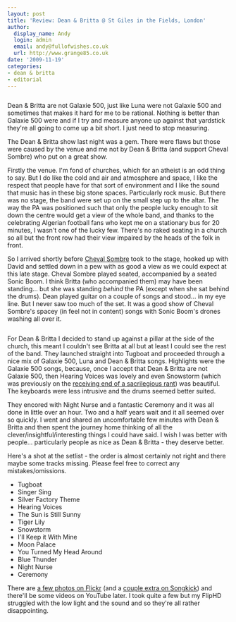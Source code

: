 ```yaml
---
layout: post
title: 'Review: Dean & Britta @ St Giles in the Fields, London'
author:
  display_name: Andy
  login: admin
  email: andy@fullofwishes.co.uk
  url: http://www.grange85.co.uk
date: '2009-11-19'
categories:
- dean & britta
- editorial
---
```

<p><a href="http://www.flickr.com/photos/grange85/4116445924/"><img alt="" src="https://farm3.static.flickr.com/2666/4116445924_3743ae7584_m.jpg" title="Britta and Dean" class="alignright" /></a>
<p>Dean & Britta are not Galaxie 500, just like Luna were not Galaxie 500 and sometimes that makes it hard for me to be rational. Nothing is better than Galaxie 500 were and if I try and measure anyone up against that yardstick they're all going to come up a bit short. I just need to stop measuring.</p>
<p>The Dean & Britta show last night was a gem. There were flaws but those were caused by the venue and me not by Dean & Britta (and support Cheval Sombre) who put on a great show.</p>
<p>Firstly the venue. I'm fond of churches, which for an atheist is an odd thing to say. But I do like the cold and air and atmosphere and space, I like the respect that people have for that sort of environment and I like the sound that music has in these big stone spaces. Particularly rock music. But there was no stage, the band were set up on the small step up to the altar. The way the PA was positioned such that only the people lucky enough to sit down the centre would get a view of the whole band, and thanks to the celebrating Algerian football fans who kept me on a stationary bus for 20 minutes, I wasn't one of the lucky few. There's no raked seating in a church so all but the front row had their view impaired by the heads of the folk in front.</p>
<p>So I arrived shortly before <a href="http://www.myspace.com/chevalsombre">Cheval Sombre</a> took to the stage, hooked up with David and settled down in a pew with as good a view as we could expect at this late stage. Cheval Sombre played seated, accompanied by a seated Sonic Boom. I think Britta (who accompanied them) may have been standing... but she was standing <em>behind</em> the PA (except when she sat behind the drums). Dean played guitar on a couple of songs and stood... in my eye line. But I never saw too much of the set. It was a good show of Cheval Sombre's spacey (in feel not in content) songs with Sonic Boom's drones washing all over it.</p>
<p><a href="http://www.flickr.com/photos/grange85/4116448672/in/set-72157622708403307/"><img alt="" src="https://farm3.static.flickr.com/2555/4116448672_dd2811469f.jpg" title="Dean smiles" class="aligncenter" /></a>
<p>For Dean & Britta I decided to stand up against a pillar at the side of the church, this meant I couldn't see Britta at all but at least I could see the rest of the band. They launched straight into Tugboat and proceeded through a nice mix of Galaxie 500, Luna and Dean & Britta songs. Highlights were the Galaxie 500 songs, because, once I accept that Dean & Britta are not Galaxie 500, then Hearing Voices was lovely and even Snowstorm (which was previously on the <a href="http://www.grange85.co.uk/swirling/2009/06/20/dean-britta-cover-snowstorm-a-sacrilegious-opinion/">receiving end of a sacrilegious rant</a>) was beautiful. The keyboards were less intrusive and the drums seemed better suited.</p>
<p>They encored with Night Nurse and a fantastic Ceremony and it was all done in little over an hour. Two and a half years wait and it all seemed over so quickly. I went and shared an uncomfortable few minutes with Dean & Britta and then spent the journey home thinking of all the clever/insightful/interesting things I could have said. I wish I was better with people... particularly people as nice as Dean & Britta - they deserve better.</p>
<p>Here's a shot at the setlist - the order is almost certainly not right and there maybe some tracks missing. Please feel free to correct any mistakes/omissions.</p>
<ul>
<li>Tugboat</li>
<li>Singer Sing</li>
<li>Silver Factory Theme</li>
<li>Hearing Voices</li>
<li>The Sun is Still Sunny</li>
<li>Tiger Lily</li>
<li>Snowstorm</li>
<li>I'll Keep it With Mine</li>
<li>Moon Palace</li>
<li>You Turned My Head Around</li>
<li>Blue Thunder</li>
<li>Night Nurse</li>
<li>Ceremony</li>
</ul>
<p>There are <a href="http://www.flickr.com/photos/grange85/sets/72157622708403307/">a few photos on Flickr</a> (and a <a href="http://www.songkick.com/concerts/2712116-dean-and-britta-at-st-gilesinthefields-church">couple extra on Songkick</a>) and there'll be some videos on YouTube later. I took quite a few but my FlipHD struggled with the low light and the sound and so they're all rather disappointing.</p>
